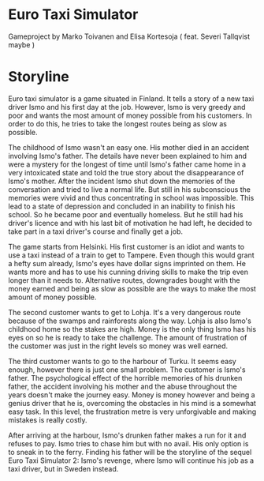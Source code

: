 # Euro Taxi Simulator

Gameproject by Marko Toivanen and Elisa Kortesoja ( feat. Severi Tallqvist maybe )

# Storyline

Euro taxi simulator is a game situated in Finland. It tells a story of a new taxi driver Ismo and his first day at the job. However, Ismo is very greedy and poor and wants the most amount of money possible from his customers. In order to do this, he tries to take the longest routes being as slow as possible.

The childhood of Ismo wasn't an easy one. His mother died in an accident involving Ismo's father. The details have never been explained to him and were a mystery for the longest of time until Ismo's father came home in a very intoxicated state and told the true story about the disappearance of Ismo's mother. After the incident Ismo shut down the memories of the conversation and tried to live a normal life. But still in his subconscious the memories were vivid and thus concentrating in school was impossible. This lead to a state of depression and concluded in an inability to finish his school. So he became poor and eventually homeless.  But he still had his driver's licence and with his last bit of motivation he had left, he decided to take part in a taxi driver's course and finally get a job.

The game starts from Helsinki. His first customer is an idiot and wants to use a taxi instead of a train to get to Tampere. Even though this would grant a hefty sum already, Ismo's eyes have dollar signs imprinted on them. He wants more and has to use his cunning driving skills to make the trip even longer than it needs to. Alternative routes, downgrades bought with the money earned and being as slow as possible are the ways to make the most amount of money possible.

The second customer wants to get to Lohja. It's a very dangerous route because of the swamps and rainforests along the way. Lohja is also Ismo's childhood home so the stakes are high. Money is the only thing Ismo has his eyes on so he is ready to take the challenge. The amount of frustration of the customer was just in the right levels so money was well earned.

The third customer wants to go to the harbour of Turku. It seems easy enough, however there is just one small problem. The customer is Ismo's father. The psychological effect of the horrible memories of his drunken father, the accident involving his mother and the abuse throughout the years doesn't make the journey easy. Money is money however and being a genius driver that he is, overcoming the obstacles in his mind is a somewhat easy task. In this level, the frustration metre is very unforgivable and making mistakes is really costly.

After arriving at the harbour, Ismo's drunken father makes a run for it and refuses to pay. Ismo tries to chase him but with no avail. His only option is to sneak in to the ferry. Finding his father will be the storyline of the sequel Euro Taxi Simulator 2: Ismo's revenge, where Ismo will continue his job as a taxi driver, but in Sweden instead.
